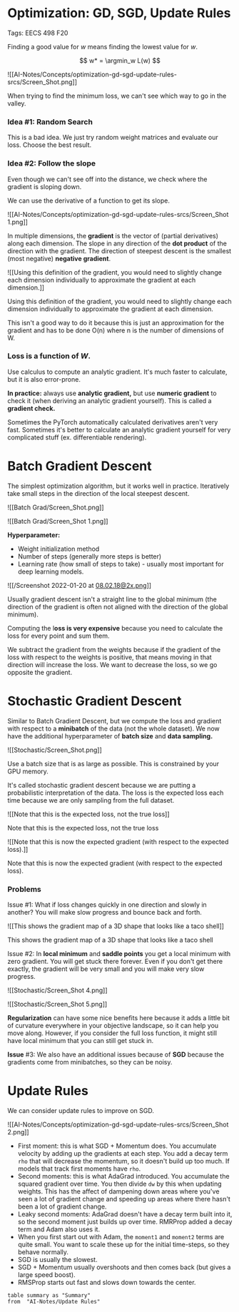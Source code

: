 # Optimization: GD, SGD, Update Rules

Tags: EECS 498 F20

Finding a good value for $w$ means finding the lowest value for $w$.

$$
w* = \argmin_w L(w)
$$

![[AI-Notes/Concepts/optimization-gd-sgd-update-rules-srcs/Screen_Shot.png]]

When trying to find the minimum loss, we can't see which way to go in the valley. 

### Idea #1: Random Search

This is a bad idea. We just try random weight matrices and evaluate our loss. Choose the best result.

### Idea #2: Follow the slope

Even though we can't see off into the distance, we check where the gradient is sloping down.

We can use the derivative of a function to get its slope.

![[AI-Notes/Concepts/optimization-gd-sgd-update-rules-srcs/Screen_Shot 1.png]]

In multiple dimensions, the **gradient** is the vector of (partial derivatives) along each dimension. The slope in any direction of the **dot product** of the direction with the gradient. The direction of steepest descent is the smallest (most negative) **negative gradient**.

![[Using this definition of the gradient, you would need to slightly change each dimension individually to approximate the gradient at each dimension.]]

Using this definition of the gradient, you would need to slightly change each dimension individually to approximate the gradient at each dimension.

This isn't a good way to do it because this is just an approximation for the gradient and has to be done O(n) where n is the number of dimensions of W.

### Loss is a function of $W$.

Use calculus to compute an analytic gradient. It's much faster to calculate, but it is also error-prone.

**In practice:** always use **analytic gradient,** but use **numeric gradient** to check it (when deriving an analytic gradient yourself). This is called a **gradient check.** 

Sometimes the PyTorch automatically calculated derivatives aren't very fast. Sometimes it's better to calculate an analytic gradient yourself for very complicated stuff (ex. differentiable rendering).

# Batch Gradient Descent

The simplest optimization algorithm, but it works well in practice. Iteratively take small steps in the direction of the local steepest descent.

![[Batch Grad/Screen_Shot.png]]

![[Batch Grad/Screen_Shot 1.png]]

**Hyperparameter:**

- Weight initialization method
- Number of steps (generally more steps is better)
- Learning rate (how small of steps to take) - usually most important for deep learning models.

![[/Screenshot 2022-01-20 at 08.02.18@2x.png]]

Usually gradient descent isn't a straight line to the global minimum (the direction of the gradient is often not aligned with the direction of the global minimum).

Computing the l**oss is very expensive** because you need to calculate the loss for every point and sum them. 

We subtract the gradient from the weights because if the gradient of the loss with respect to the weights is positive, that means moving in that direction will increase the loss. We want to decrease the loss, so we go opposite the gradient.

# Stochastic Gradient Descent

Similar to Batch Gradient Descent, but we compute the loss and gradient with respect to a **minibatch** of the data (not the whole dataset). We now have the additional hyperparameter of **batch size** and **data sampling.** 

![[Stochastic/Screen_Shot.png]]

Use a batch size that is as large as possible. This is constrained by your GPU memory.

It's called stochastic gradient descent because we are putting a probabilistic interpretation of the data. The loss is the expected loss each time because we are only sampling from the full dataset.

![[Note that this is the expected loss, not the true loss]]

Note that this is the expected loss, not the true loss

![[Note that this is now the expected gradient (with respect to the expected loss).]]

Note that this is now the expected gradient (with respect to the expected loss).

 

### Problems

Issue #1: What if loss changes quickly in one direction and slowly in another? You will make slow progress and bounce back and forth.

![[This shows the gradient map of a 3D shape that looks like a taco shell]]

This shows the gradient map of a 3D shape that looks like a taco shell

Issue #2: In **local minimum** and **saddle points** you get a local minimum with zero gradient. You will get stuck there forever. Even if you don't get there exactly, the gradient will be very small and you will make very slow progress.

![[Stochastic/Screen_Shot 4.png]]

![[Stochastic/Screen_Shot 5.png]]

**Regularization** can have some nice benefits here because it adds a little bit of curvature everywhere in your objective landscape, so it can help you move along. However, if you consider the full loss function, it might still have local minimum that you can still get stuck in.

**Issue** #3: We also have an additional issues because of **SGD** because the gradients come from minibatches, so they can be noisy. 

# Update Rules

We can consider update rules to improve on SGD.

![[AI-Notes/Concepts/optimization-gd-sgd-update-rules-srcs/Screen_Shot 2.png]]

- First moment: this is what SGD + Momentum does. You accumulate velocity by adding up the gradients at each step. You add a decay term `rho` that will decrease the momentum, so it doesn't build up too much. If models that track first moments have `rho`.
- Second moments: this is what AdaGrad introduced. You accumulate the squared gradient over time. You then divide `dw` by this when updating weights. This has the affect of dampening down areas where you've seen a lot of gradient change and speeding up areas where there hasn't been a lot of gradient change.
- Leaky second moments: AdaGrad doesn't have a decay term built into it, so the second moment just builds up over time. RMRProp added a decay term and Adam also uses it.
- When you first start out with Adam, the `moment1` and `moment2` terms are quite small. You want to scale these up for the initial time-steps, so they behave normally.
- SGD is usually the slowest.
- SGD + Momentum usually overshoots and then comes back (but gives a large speed boost).
- RMSProp starts out fast and slows down towards the center.

```dataview
table summary as "Summary"
from  "AI-Notes/Update Rules"
```